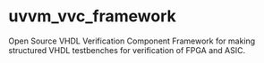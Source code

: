 # uvvm_vvc_framework
Open Source VHDL Verification Component Framework for making structured VHDL testbenches for verification of FPGA and ASIC.
